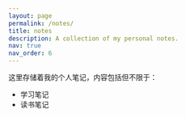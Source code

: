 ```yaml
---
layout: page
permalink: /notes/
title: notes
description: A collection of my personal notes.
nav: true
nav_order: 6
---
```


这里存储着我的个人笔记，内容包括但不限于：

- 学习笔记
- 读书笔记

